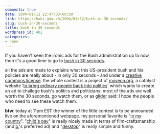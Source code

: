 ```yaml
---
comments: true
date: 2004-01-11 22:47:03+00:00
link: https://habi.gna.ch/2004/01/12/bush-in-30-seconds/
slug: bush-in-30-seconds
title: bush in 30 seconds
wordpress_id: 402
categories:
- none
---
```


If you haven't seen the ironic ads for the Bush administration up to now, then it's a good time to go to [bush in 30 seconds](http://www.bushin30seconds.com/).

all the ads are made to explains what this US-president bush and his policies are really about - in only 30 seconds - and under a [creative commons license](http://creativecommons.org/learn/). the whole contest is a project of [moveon.org](http://www.moveon.org/), a catalyst website '[to bring ordinary people back into politics](http://www.moveon.org/about/)' which wants to create an ad to challege bush's politics and politicians.
most of the ads are well worth the 30 seconds, go watch them, or as [glider](http://iam.bmezine.com/?glider) said: I hope the people who need to see these watch them.

**btw**: today at 11pm EST the winner of the little contest is to be announced live on the aforementioned webpage. 
my personal favorite is "[in my country](http://www.bushin30seconds.com/view/03_small.shtml)". "[child's pay](http://www.bushin30seconds.com/view/01_small.shtml)" is really nicely made in terms of film-craftsmanship (and [b.](http://bernhardseefeld.ch/)'s preferred ad) and "[desktop](http://www.bushin30seconds.com/view/10_small.shtml)" is really simple and funny.
